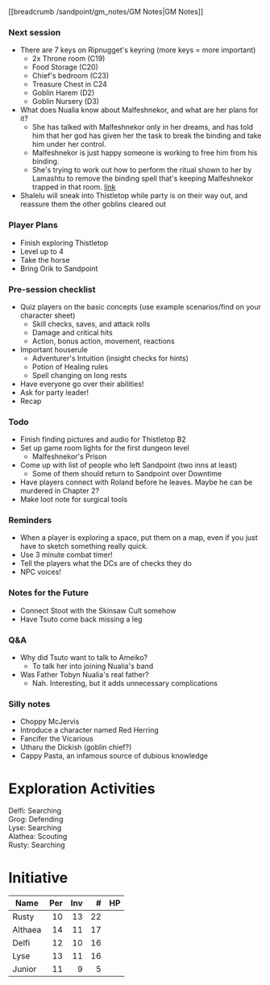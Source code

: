 [[breadcrumb /sandpoint/gm_notes/GM Notes|GM Notes]]

### Next session

* There are 7 keys on Ripnugget's keyring (more keys = more important)
  * 2x Throne room (C19)
  * Food Storage (C20)
  * Chief's bedroom (C23)
  * Treasure Chest in C24
  * Goblin Harem (D2)
  * Goblin Nursery (D3)
* What does Nualia know about Malfeshnekor, and what are her plans for it?
  * She has talked with Malfeshnekor only in her dreams, and has told him that her god has given her the task to break the binding and take him under her control.
  * Malfeshnekor is just happy someone is working to free him from his binding.
  * She's trying to work out how to perform the ritual shown to her by Lamashtu to remove the binding spell that's keeping Malfeshnekor trapped in that room. [link](https://paizo.com/threads/rzs2t67q?Is-Nualia-dumb#2)
* Shalelu will sneak into Thistletop while party is on their way out, and reassure them the other goblins cleared out

### Player Plans

* Finish exploring Thistletop
* Level up to 4
* Take the horse
* Bring Orik to Sandpoint

### Pre-session checklist

* Quiz players on the basic concepts (use example scenarios/find on your character sheet)
  * Skill checks, saves, and attack rolls
  * Damage and critical hits
  * Action, bonus action, movement, reactions
* Important houserule
  * Adventurer's Intuition (insight checks for hints)
  * Potion of Healing rules
  * Spell changing on long rests
* Have everyone go over their abilities!
* Ask for party leader!
* Recap

### Todo

* Finish finding pictures and audio for Thistletop B2
* Set up game room lights for the first dungeon level
  * Malfeshnekor's Prison
* Come up with list of people who left Sandpoint (two inns at least)
  * Some of them should return to Sandpoint over Downtime
* Have players connect with Roland before he leaves. Maybe he can be murdered in Chapter 2?
* Make loot note for surgical tools

### Reminders

* When a player is exploring a space, put them on a map, even if you just have to sketch something really quick.
* Use 3 minute combat timer!
* Tell the players what the DCs are of checks they do
* NPC voices!

### Notes for the Future

* Connect Stoot with the Skinsaw Cult somehow
* Have Tsuto come back missing a leg

### Q&A

* Why did Tsuto want to talk to Ameiko?
  * To talk her into joining Nualia's band
* Was Father Tobyn Nualia's real father?
  * Nah. Interesting, but it adds unnecessary complications

### Silly notes

* Choppy McJervis
* Introduce a character named Red Herring
* Fancifer the Vicarious
* Utharu the Dickish (goblin chief?)
* Cappy Pasta, an infamous source of dubious knowledge

# Exploration Activities

Delfi: Searching  
Grog: Defending  
Lyse: Searching  
Alathea: Scouting  
Rusty: Searching

# Initiative

| Name    |  Per |  Inv |  # | HP      |
|---------|-----:|-----:|---:|---------|
| Rusty   |   10 |   13 | 22 |         |
| Althaea |   14 |   11 | 17 |         |
| Delfi   |   12 |   10 | 16 |         |
| Lyse    |   13 |   11 | 16 |         |
| Junior  |   11 |    9 |  5 |         |